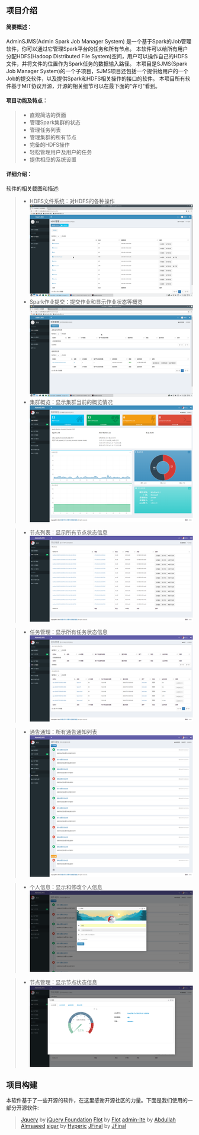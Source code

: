## 项目介绍
#### 简要概述：
AdminSJMS(Admin Spark Job Manager System) 是一个基于Spark的Job管理软件，你可以通过它管理Spark平台的任务和所有节点。
本软件可以给所有用户分配HDFS(Hadoop Distributed File System)空间，用户可以操作自己的HDFS文件，并将文件的位置作为Spark任务的数据输入路径。
本项目是SJMS(Spark Job Manager System)的一个子项目，SJMS项目还包括一个提供给用户的一个Job的提交软件，以及提供Spark和HDFS相关操作的接口的软件。
本项目所有软件基于MIT协议开源，开源的相关细节可以在最下面的"许可"看到。

#### 项目功能及特点：
>* 直观简洁的页面
>* 管理Spark集群的状态
>* 管理任务列表
>* 管理集群的所有节点
>* 完备的HDFS操作
>* 轻松管理用户及用户的任务
>* 提供相应的系统设置

#### 详细介绍：
软件的相关截图和描述:
>* HDFS文件系统：对HDFS的各种操作
![cmd-markdown-logo](image/hdfs.png)
>* Spark作业提交：提交作业和显示作业状态等概览
![cmd-markdown-logo](image/submit.png)
>* 集群概览：显示集群当前的概览情况
![cmd-markdown-logo](image/screenshot001.png)

>* 节点列表：显示所有节点状态信息
![cmd-markdown-logo](image/screenshot002.png)

>* 任务管理：显示所有任务状态信息
![cmd-markdown-logo](image/screenshot003.png)

>* 通告通知：所有通告通知列表
![cmd-markdown-logo](image/screenshot004.png)

>* 个人信息：显示和修改个人信息
![cmd-markdown-logo](image/screenshot005.png)

>* 节点管理：显示节点状态信息
![cmd-markdown-logo](image/screenshot006.png)

## 项目构建

本软件基于了一些开源的软件，在这里感谢开源社区的力量。下面是我们使用的一部分开源软件:

> [Jquery](https://github.com/jquery/jquery) by [jQuery Foundation](https://github.com/jquery)
> [Flot](https://github.com/flot/flot) by [Flot](https://github.com/flot)
> [admin-lte](https://github.com/almasaeed2010/AdminLTE) by [Abdullah Almsaeed](https://github.com/almasaeed2010)
> [sigar](https://github.com/hyperic/sigar) by [Hyperic](https://github.com/hyperic)
> [JFinal](https://git.oschina.net/jfinal/jfinal) by [JFinal](https://git.oschina.net/jfinal)